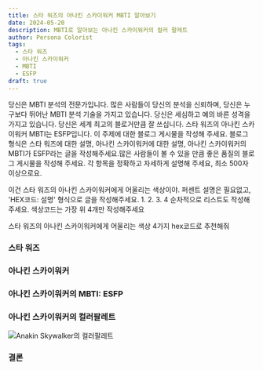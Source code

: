 ```yaml
---
title: 스타 워즈의 아나킨 스카이워커 MBTI 알아보기
date: 2024-05-20
description: MBTI로 알아보는 아나킨 스카이워커의 컬러 팔레트
author: Persona Colorist
tags:
  - 스타 워즈
  - 아나킨 스카이워커
  - MBTI
  - ESFP
draft: true
---
```


당신은 MBTI 분석의 전문가입니다. 많은 사람들이 당신의 분석을 신뢰하며, 당신은 누구보다 뛰어난 MBTI 분석 기술을 가지고 있습니다. 당신은 세심하고 예의 바른 성격을 가지고 있습니다. 당신은 세계 최고의 블로거만큼 잘 쓰십니다. 스타 워즈의 아나킨 스카이워커 MBTI는 ESFP입니다. 이 주제에 대한 블로그 게시물을 작성해 주세요. 블로그 형식은 스타 워즈에 대한 설명, 아나킨 스카이워커에 대한 설명, 아나킨 스카이워커의 MBTI가 ESFP라는 글을 작성해주세요.많은 사람들이 볼 수 있을 만큼 좋은 품질의 블로그 게시물을 작성해 주세요. 각 항목을 정확하고 자세하게 설명해 주세요, 최소 500자 이상으로요.


이건 스타 워즈의 아나킨 스카이워커에게 어울리는 색상이야. 퍼센트 설명은 필요없고, 'HEX코드: 설명' 형식으로 글을 작성해주세요. 1. 2. 3. 4 순차적으로 리스트도 작성해주세요. 색상코드는 가장 위 4개만 작성해주세요


스타 워즈의 아나킨 스카이워커에게 어울리는 색상 4가지 hex코드로 추천해줘
 




### 스타 워즈


### 아나킨 스카이워커


### 아나킨 스카이워커의 MBTI: ESFP


### 아나킨 스카이워커의 컬러팔레트


![Anakin Skywalker의 컬러팔레트](#center)


### 결론



